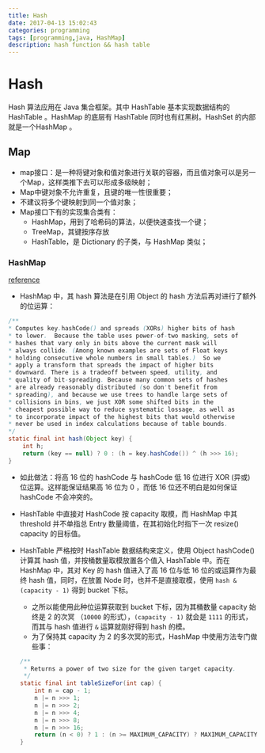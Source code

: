```yaml
---
title: Hash
date: 2017-04-13 15:02:43
categories: programming
tags: [programming,java, HashMap]
description: hash function && hash table
---
```


# Hash

Hash 算法应用在 Java 集合框架。其中 HashTable 基本实现数据结构的 HashTable 。HashMap 的底层有 HashTable 同时也有红黑树。HashSet 的内部就是一个HashMap 。

## Map

- map接口：是一种将键对象和值对象进行关联的容器，而且值对象可以是另一个Map，这样类推下去可以形成多级映射；
- Map中键对象不允许重复，且键的唯一性很重要；
- 不建议将多个键映射到同一个值对象；
- Map接口下有的实现集合类有：
    - HashMap，用到了哈希码的算法，以便快速查找一个键；
    - TreeMap，其键按序存放
    - HashTable，是 Dictionary 的子类，与 HashMap 类似；

### HashMap

[reference](https://www.jianshu.com/p/c658df4f4c77)

- HashMap 中，其 hash 算法是在引用 Object 的 hash 方法后再对进行了额外的位运算：

```java
/**
* Computes key.hashCode() and spreads (XORs) higher bits of hash
* to lower.  Because the table uses power-of-two masking, sets of
* hashes that vary only in bits above the current mask will
* always collide. (Among known examples are sets of Float keys
* holding consecutive whole numbers in small tables.)  So we
* apply a transform that spreads the impact of higher bits
* downward. There is a tradeoff between speed, utility, and
* quality of bit-spreading. Because many common sets of hashes
* are already reasonably distributed (so don't benefit from
* spreading), and because we use trees to handle large sets of
* collisions in bins, we just XOR some shifted bits in the
* cheapest possible way to reduce systematic lossage, as well as
* to incorporate impact of the highest bits that would otherwise
* never be used in index calculations because of table bounds.
*/
static final int hash(Object key) {
    int h;
    return (key == null) ? 0 : (h = key.hashCode()) ^ (h >>> 16);
}
```

- 如此做法：将高 16 位的 hashCode 与 hashCode 低 16 位进行 XOR (异或) 位运算。这样能保证结果高 16 位为 0 ，而低 16 位还不明白是如何保证 hashCode 不会冲突的。
- HashTable 中直接对 HashCode 按 capacity 取模，而 HashMap 中其 threshold 并不单指总 Entry 数量阈值，在其初始化时指下一次 resize() capacity 的目标值。
- HashTable 严格按时 HashTable 数据结构来定义，使用 Object hashCode() 计算其 hash 值，并按桶数量取模放置各个值入 HashTable 中。而在 HashMap 中，其对 Key 的 hash 值进入了高 16 位与低 16 位的或运算作为最终 hash 值，同时，在放置 Node 时，也并不是直接取模，使用 `hash & (capacity - 1)` 得到 bucket 下标。
    - 之所以能使用此种位运算获取到 bucket 下标，因为其桶数量 capacity 始终是 2 的次冥 （`10000` 的形式），`(capacity - 1)` 就会是 `1111` 的形式，而其与 hash 值进行 `&` 运算就刚好得到 hash 的模。
    - 为了保持其 capacity 为 2 的多次冥的形式，HashMap 中使用方法专门做些事：

    ```java
    /**
     * Returns a power of two size for the given target capacity.
     */
    static final int tableSizeFor(int cap) {
        int n = cap - 1;
        n |= n >>> 1;
        n |= n >>> 2;
        n |= n >>> 4;
        n |= n >>> 8;
        n |= n >>> 16;
        return (n < 0) ? 1 : (n >= MAXIMUM_CAPACITY) ? MAXIMUM_CAPACITY : n + 1;
    }
    ```
